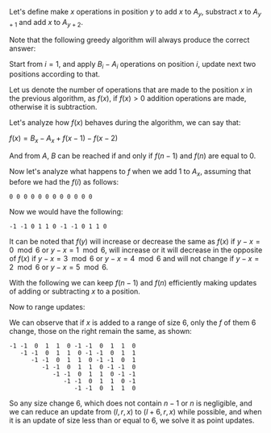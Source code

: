 Let's define make $x$ operations in position $y$ to add $x$ to $A_y$, substract $x$ to $A_{y+1}$ and add $x$ to $A_{y+2}$.

Note that the following greedy algorithm will always produce the correct answer:

Start from $i = 1$, and apply $B_i - A_i$ operations on position $i$, update next two positions according to that. 

Let us denote the number of operations that are made to the position $x$ in the previous algorithm, as $f (x)$, if $f (x) > 0$ addition operations are made, otherwise it is subtraction.

Let's analyze how $f (x)$ behaves during the algorithm, we can say that: 

$f(x) = B_x - A_x + f(x-1) - f(x-2)$

And from $A$, $B$ can be reached if and only if $f (n-1)$ and $f (n)$ are equal to $0$.

Now let's analyze what happens to $f$ when we add $1$ to $A_x$, assuming that before we had the $f (i)$ as follows:

    0 0 0 0 0 0 0 0 0 0 0 0

Now we would have the following:

    -1 -1 0 1 1 0 -1 -1 0 1 1 0

It can be noted that $f (y)$ will increase or decrease the same as $f (x)$ if $y - x = 0 \mod {6}$ or $y - x = 1 \mod {6}$, will increase or it will decrease in the opposite of $f (x)$ if $y - x = 3 \mod {6}$ or $y - x = 4 \mod {6}$ and will not change if $y - x = 2 \mod {6}$ or $y - x = 5 \mod {6}$.

With the following we can keep $f (n-1)$ and $f (n)$ efficiently making updates of adding or subtracting $x$ to a position.

Now to range updates:

We can observe that if $x$ is added to a range of size $6$, only the $f$ of them $6$ change, those on the right remain the same, as shown: 

    -1 -1  0  1  1  0 -1 -1  0  1  1  0
       -1 -1  0  1  1  0 -1 -1  0  1  1
          -1 -1  0  1  1  0 -1 -1  0  1
             -1 -1  0  1  1  0 -1 -1  0
                -1 -1  0  1  1  0 -1 -1
                   -1 -1  0  1  1  0 -1
                      -1 -1  0  1  1  0

So any size change $6$, which does not contain $n-1$ or $n$ is negligible, and we can reduce an update from $(l, r, x)$ to $(l + 6, r, x)$ while possible, and when it is an update of size less than or equal to $6$, we solve it as point updates. 
